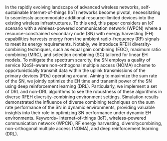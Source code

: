 In the rapidly evolving landscape of advanced wireless networks, self-sustainable Internet-of-things (IoT) networks
become pivotal, necessitating to seamlessly accommodate additional resource-limited devices into the existing wireless infrastructures. To this end, this paper considers an IoT scenario with a wireless-powered communication network (WPCN)
where a resource-constrained secondary node (SN) with energy
harvesting (EH) capabilities harvests energy from the ambient
radio-frequency (RF) signals to meet its energy requirements.
Notably, we introduce RFEH diversity-combining techniques,
such as equal gain combining (EGC), maximum ratio combining
(MRC), and selection combining (SC) tailored for linear EH
models. To mitigate the spectrum scarcity, the SN employs a
quality of service (QoS)–aware non-orthogonal multiple access
(NOMA) scheme to opportunistically transmit data within the
uplink transmissions of the primary devices (PDs) operating
around. Aiming to maximize the sum rate of the SN, we jointly
optimize the EH time and transmit power of the SN using deep
reinforcement learning (DRL). Particularly, we implement a set
of DRL and non-DRL algorithms to see the robustness of these
algorithms in diverse RFEH diversity-combining environment
settings. Simulation results demonstrated the influence of diverse
combining techniques on the sum rate performance of the SN in
dynamic environments, providing valuable insights into their role
in optimizing SN performance under dynamic EH environments.
Keywords– Internet-of-things (IoT), wireless-powered communication network (WPCN), RF energy harvesting, diversitycombining, non-orthogonal multiple access (NOMA), and deep
reinforcement learning (DRL).
